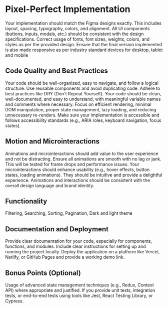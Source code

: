 # Pixel-Perfect Implementation

Your implementation should match the Figma designs exactly. This includes layout, spacing, typography, colors, and alignment.
All UI components (buttons, inputs, modals, etc.) should be consistent with the design specifications.
Correct usage of fonts, font sizes, weights, colors, and styles as per the provided design.
Ensure that the final version implemented is also made responsive as per industry standard devices for desktop, tablet and mobile

## Code Quality and Best Practices

Your code should be well-organized, easy to navigate, and follow a logical structure.
Use reusable components and avoid duplicating code. Adhere to best practices like DRY (Don't Repeat Yourself).
Your code should be clean, well-documented, and easy to understand, with meaningful variable names and comments where necessary.
Focus on efficient rendering, minimal DOM manipulation, proper state management, lazy loading, and reducing unnecessary re-renders.
Make sure your implementation is accessible and follows accessibility standards (e.g., ARIA roles, keyboard navigation, focus states).

## Motion and Microinteractions

Animations and microinteractions should add value to the user experience and not be distracting.
Ensure all animations are smooth with no lag or jank. This will be tested for frame drops and performance issues.
Your microinteractions should enhance usability (e.g., hover effects, button states, loading animations). They should be intuitive and provide a delightful experience.
Animations and interactions should be consistent with the overall design language and brand identity.

## Functionality

Filtering, Searching, Sorting, Pagination, Dark and light theme

## Documentation and Deployment

Provide clear documentation for your code, especially for components, functions, and modules.
Include clear instructions for setting up and running the project locally.
Deploy the application on a platform like Vercel, Netlify, or GitHub Pages and provide a working demo link.

## Bonus Points (Optional)

Usage of advanced state management techniques (e.g., Redux, Context API) where appropriate and justified.
If you provide unit tests, integration tests, or end-to-end tests using tools like Jest, React Testing Library, or Cypress.